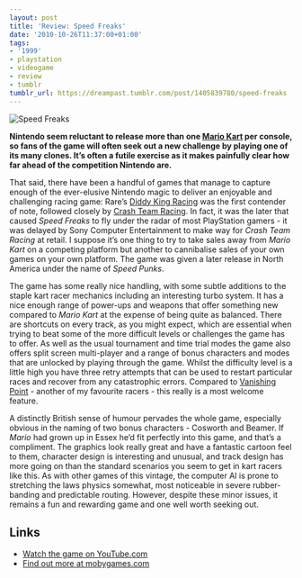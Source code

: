 ```yaml
---
layout: post
title: 'Review: Speed Freaks'
date: '2010-10-26T11:37:00+01:00'
tags:
- '1999'
- playstation
- videogame
- review
- tumblr
tumblr_url: https://dreampast.tumblr.com/post/1405839780/speed-freaks
---
```

![Speed Freaks](https://64.media.tumblr.com/tumblr_la4jqeOxgi1qbfpni.png)

**Nintendo seem reluctant to release more than one [Mario Kart](http://www.mobygames.com/game-group/mario-kart-series) per console, so fans of the game will often seek out a new challenge by playing one of its many clones. It’s often a futile exercise as it makes painfully clear how far ahead of the competition Nintendo are.**

That said, there have been a handful of games that manage to capture enough of the ever-elusive Nintendo magic to deliver an enjoyable and challenging racing game: Rare’s [Diddy King Racing](http://www.mobygames.com/game/diddy-king-racing) was the first contender of note, followed closely by [Crash Team Racing](http://www.mobygames.com/game/crash-team-racing). In fact, it was the later that caused _Speed Freaks_ to fly under the radar of most PlayStation gamers - it was delayed by Sony Computer Entertainment to make way for _Crash Team Racing_ at retail. I suppose it’s one thing to try to take sales away from _Mario Kart_ on a competing platform but another to cannibalise sales of your own games on your own platform. The game was given a later release in North America under the name of _Speed Punks_.

The game has some really nice handling, with some subtle additions to the staple kart racer mechanics including an interesting turbo system. It has a nice enough range of power-ups and weapons that offer something new compared to _Mario Kart_ at the expense of being quite as balanced. There are shortcuts on every track, as you might expect, which are essential when trying to beat some of the more difficult levels or challenges the game has to offer. As well as the usual tournament and time trial modes the game also offers split screen multi-player and a range of bonus characters and modes that are unlocked by playing through the game. Whilst the difficulty level is a little high you have three retry attempts that can be used to restart particular races and recover from any catastrophic errors. Compared to [Vanishing Point](http://dreampast.tumblr.com/post/1200852380/vanishing-point) - another of my favourite racers - this really is a most welcome feature.

A distinctly British sense of humour pervades the whole game, especially obvious in the naming of two bonus characters - Cosworth and Beamer. If _Mario_ had grown up in Essex he’d fit perfectly into this game, and that’s a compliment. The graphics look really great and have a fantastic cartoon feel to them, character design is interesting and unusual, and track design has more going on than the standard scenarios you seem to get in kart racers like this. As with other games of this vintage, the computer AI is prone to stretching the laws physics somewhat, most noticeable in severe rubber-banding and predictable routing. However, despite these minor issues, it remains a fun and rewarding game and one well worth seeking out.

## Links

- [Watch the game on YouTube.com](http://www.youtube.com/watch?v=9HpDT0dmoyc#t=4m26)
- [Find out more at mobygames.com](http://www.mobygames.com/game/speed-punks)

